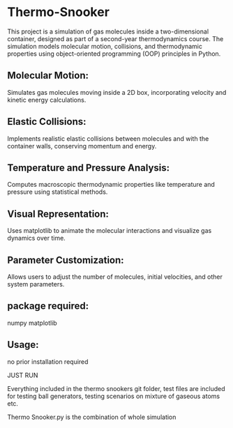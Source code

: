 # Thermo-Snooker
This project is a simulation of gas molecules inside a two-dimensional container, designed as part of a second-year thermodynamics course. The simulation models molecular motion, collisions, and thermodynamic properties using object-oriented programming (OOP) principles in Python.

## Molecular Motion: 
Simulates gas molecules moving inside a 2D box, incorporating velocity and kinetic energy calculations.
## Elastic Collisions: 
Implements realistic elastic collisions between molecules and with the container walls, conserving momentum and energy.
## Temperature and Pressure Analysis: 
Computes macroscopic thermodynamic properties like temperature and pressure using statistical methods.
## Visual Representation: 
Uses matplotlib to animate the molecular interactions and visualize gas dynamics over time.
## Parameter Customization: 
Allows users to adjust the number of molecules, initial velocities, and other system parameters.

## package required:
numpy
matplotlib

## Usage:
no prior installation required

JUST RUN

Everything included in the thermo snookers git folder, test files are included for testing ball generators, testing scenarios on mixture of gaseous atoms etc. 

Thermo Snooker.py is the combination of whole simulation
